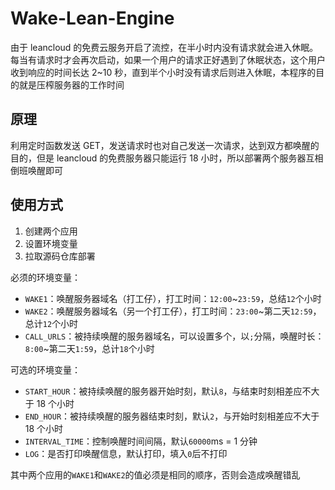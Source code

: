 # Wake-Lean-Engine

由于 leancloud 的免费云服务开启了流控，在半小时内没有请求就会进入休眠。每当有请求时才会再次启动，如果一个用户的请求正好遇到了休眠状态，这个用户收到响应的时间长达 2~10 秒，直到半个小时没有请求后则进入休眠，本程序的目的就是压榨服务器的工作时间

## 原理

利用定时函数发送 GET，发送请求时也对自己发送一次请求，达到双方都唤醒的目的，但是 leancloud 的免费服务器只能运行 18 小时，所以部署两个服务器互相倒班唤醒即可

## 使用方式

1. 创建两个应用
2. 设置环境变量
3. 拉取源码仓库部署

必须的环境变量：

+ `WAKE1`：唤醒服务器域名（打工仔），打工时间：`12:00`~`23:59`，总结`12`个小时
+ `WAKE2`：唤醒服务器域名（另一个打工仔），打工时间：`23:00`~第二天`12:59`，总计`12`个小时
+ `CALL_URLS`：被持续唤醒的服务器域名，可以设置多个，以`;`分隔，唤醒时长：`8:00`~第二天`1:59`，总计`18`个小时

可选的环境变量：

+ `START_HOUR`：被持续唤醒的服务器开始时刻，默认`8`，与结束时刻相差应不大于 18 个小时
+ `END_HOUR`：被持续唤醒的服务器结束时刻，默认`2`，与开始时刻相差应不大于 18 个小时
+ `INTERVAL_TIME`：控制唤醒时间间隔，默认`60000`ms = 1 分钟
+ `LOG`：是否打印唤醒信息，默认打印，填入`0`后不打印

其中两个应用的`WAKE1`和`WAKE2`的值必须是相同的顺序，否则会造成唤醒错乱
